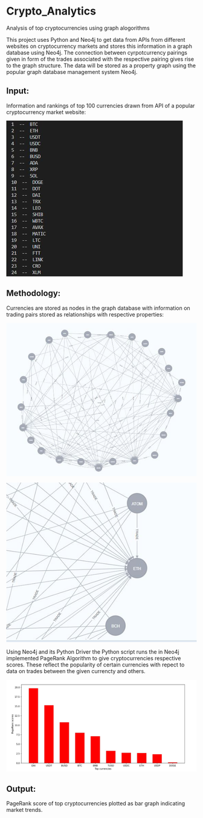# Crypto_Analytics
Analysis of top cryptocurrencies using graph alogorithms

This project uses Python and Neo4j to get data from APIs from different websites on cryptocurrency markets and stores this information in a graph database using Neo4j. The connection between cyrpotcurrency pairings given in form of the trades associated with the respective pairing gives rise to the graph structure. The data will be stored as a property graph using the popular graph database management system Neo4j.

## Input:

Information and rankings of top 100 currencies drawn from API of a popular cryptocurrency market website:

![Alt text](./images/rankings.JPG)

## Methodology:

Currencies are stored as nodes in the graph database with information on trading pairs stored as relationships with respective properties:

![Alt text](./images/graph.JPG)

![Alt text](./images/close_up.JPG)


Using Neo4j and its Python Driver the Python script runs the in Neo4j implemented PageRank Algorithm to give cryptocurrencies respective scores. These reflect the popularity of certain currencies with repect to data on trades between the given currencty and others.


![Alt text](./images/page_rank_scores.JPG)

## Output:

PageRank score of top cryptocurrencies plotted as bar graph indicating market trends.
